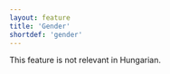 ```yaml
---
layout: feature
title: 'Gender'
shortdef: 'gender'
---
```


This feature is not relevant in Hungarian.
<!-- Interlanguage links updated Út zář 29 18:40:54 CEST 2020 -->
